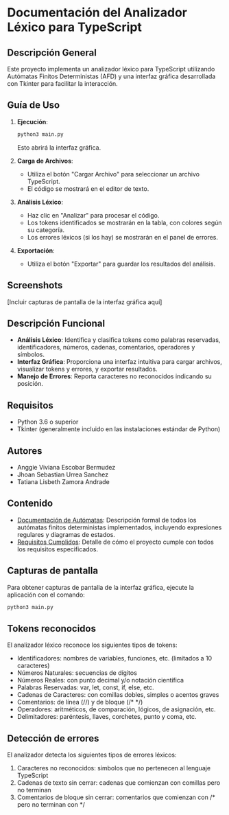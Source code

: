# Documentación del Analizador Léxico para TypeScript

## Descripción General
Este proyecto implementa un analizador léxico para TypeScript utilizando Autómatas Finitos Deterministas (AFD) y una interfaz gráfica desarrollada con Tkinter para facilitar la interacción.

## Guía de Uso
1. **Ejecución**: 
   ```bash
   python3 main.py
   ```
   Esto abrirá la interfaz gráfica.

2. **Carga de Archivos**: 
   - Utiliza el botón "Cargar Archivo" para seleccionar un archivo TypeScript.
   - El código se mostrará en el editor de texto.

3. **Análisis Léxico**: 
   - Haz clic en "Analizar" para procesar el código.
   - Los tokens identificados se mostrarán en la tabla, con colores según su categoría.
   - Los errores léxicos (si los hay) se mostrarán en el panel de errores.

4. **Exportación**: 
   - Utiliza el botón "Exportar" para guardar los resultados del análisis.

## Screenshots
[Incluir capturas de pantalla de la interfaz gráfica aquí]

## Descripción Funcional
- **Análisis Léxico**: Identifica y clasifica tokens como palabras reservadas, identificadores, números, cadenas, comentarios, operadores y símbolos.
- **Interfaz Gráfica**: Proporciona una interfaz intuitiva para cargar archivos, visualizar tokens y errores, y exportar resultados.
- **Manejo de Errores**: Reporta caracteres no reconocidos indicando su posición.

## Requisitos
- Python 3.6 o superior
- Tkinter (generalmente incluido en las instalaciones estándar de Python)

## Autores
- Anggie Viviana Escobar Bermudez
- Jhoan Sebastian Urrea Sanchez
- Tatiana Lisbeth Zamora Andrade

## Contenido

- [Documentación de Autómatas](automatas/README.md): Descripción formal de todos los autómatas finitos deterministas implementados, incluyendo expresiones regulares y diagramas de estados.
- [Requisitos Cumplidos](requisitos_cumplidos.md): Detalle de cómo el proyecto cumple con todos los requisitos especificados.

## Capturas de pantalla

Para obtener capturas de pantalla de la interfaz gráfica, ejecute la aplicación con el comando:

```bash
python3 main.py
```
## Tokens reconocidos

El analizador léxico reconoce los siguientes tipos de tokens:

- Identificadores: nombres de variables, funciones, etc. (limitados a 10 caracteres)
- Números Naturales: secuencias de dígitos
- Números Reales: con punto decimal y/o notación científica
- Palabras Reservadas: var, let, const, if, else, etc.
- Cadenas de Caracteres: con comillas dobles, simples o acentos graves
- Comentarios: de línea (//) y de bloque (/* */)
- Operadores: aritméticos, de comparación, lógicos, de asignación, etc.
- Delimitadores: paréntesis, llaves, corchetes, punto y coma, etc.

## Detección de errores

El analizador detecta los siguientes tipos de errores léxicos:

1. Caracteres no reconocidos: símbolos que no pertenecen al lenguaje TypeScript
2. Cadenas de texto sin cerrar: cadenas que comienzan con comillas pero no terminan
3. Comentarios de bloque sin cerrar: comentarios que comienzan con /* pero no terminan con */ 
